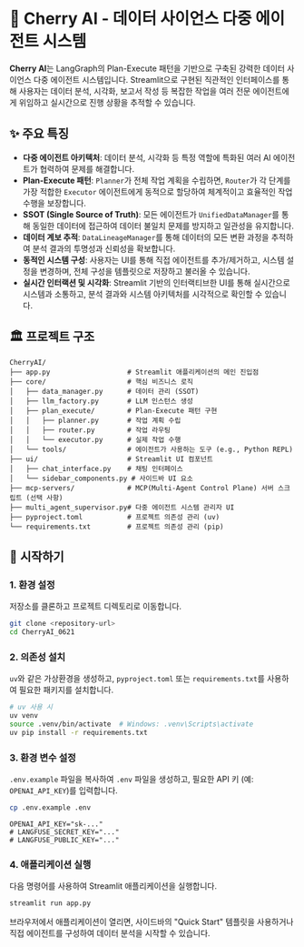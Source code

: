 # 🍒 Cherry AI - 데이터 사이언스 다중 에이전트 시스템

**Cherry AI**는 LangGraph의 Plan-Execute 패턴을 기반으로 구축된 강력한 데이터 사이언스 다중 에이전트 시스템입니다. Streamlit으로 구현된 직관적인 인터페이스를 통해 사용자는 데이터 분석, 시각화, 보고서 작성 등 복잡한 작업을 여러 전문 에이전트에게 위임하고 실시간으로 진행 상황을 추적할 수 있습니다.

## ✨ 주요 특징

-   **다중 에이전트 아키텍처**: 데이터 분석, 시각화 등 특정 역할에 특화된 여러 AI 에이전트가 협력하여 문제를 해결합니다.
-   **Plan-Execute 패턴**: `Planner`가 전체 작업 계획을 수립하면, `Router`가 각 단계를 가장 적합한 `Executor` 에이전트에게 동적으로 할당하여 체계적이고 효율적인 작업 수행을 보장합니다.
-   **SSOT (Single Source of Truth)**: 모든 에이전트가 `UnifiedDataManager`를 통해 동일한 데이터에 접근하여 데이터 불일치 문제를 방지하고 일관성을 유지합니다.
-   **데이터 계보 추적**: `DataLineageManager`를 통해 데이터의 모든 변환 과정을 추적하여 분석 결과의 투명성과 신뢰성을 확보합니다.
-   **동적인 시스템 구성**: 사용자는 UI를 통해 직접 에이전트를 추가/제거하고, 시스템 설정을 변경하며, 전체 구성을 템플릿으로 저장하고 불러올 수 있습니다.
-   **실시간 인터랙션 및 시각화**: Streamlit 기반의 인터랙티브한 UI를 통해 실시간으로 시스템과 소통하고, 분석 결과와 시스템 아키텍처를 시각적으로 확인할 수 있습니다.

## 🏛️ 프로젝트 구조

```
CherryAI/
├── app.py                   # Streamlit 애플리케이션의 메인 진입점
├── core/                    # 핵심 비즈니스 로직
│   ├── data_manager.py      # 데이터 관리 (SSOT)
│   ├── llm_factory.py       # LLM 인스턴스 생성
│   ├── plan_execute/        # Plan-Execute 패턴 구현
│   │   ├── planner.py       # 작업 계획 수립
│   │   ├── router.py        # 작업 라우팅
│   │   └── executor.py      # 실제 작업 수행
│   └── tools/               # 에이전트가 사용하는 도구 (e.g., Python REPL)
├── ui/                      # Streamlit UI 컴포넌트
│   ├── chat_interface.py    # 채팅 인터페이스
│   └── sidebar_components.py # 사이드바 UI 요소
├── mcp-servers/             # MCP(Multi-Agent Control Plane) 서버 스크립트 (선택 사항)
├── multi_agent_supervisor.py# 다중 에이전트 시스템 관리자 UI
├── pyproject.toml           # 프로젝트 의존성 관리 (uv)
└── requirements.txt         # 프로젝트 의존성 관리 (pip)
```

## 🚀 시작하기

### 1. 환경 설정

저장소를 클론하고 프로젝트 디렉토리로 이동합니다.

```bash
git clone <repository-url>
cd CherryAI_0621
```

### 2. 의존성 설치

`uv`와 같은 가상환경을 생성하고, `pyproject.toml` 또는 `requirements.txt`를 사용하여 필요한 패키지를 설치합니다.

```bash
# uv 사용 시
uv venv
source .venv/bin/activate  # Windows: .venv\Scripts\activate
uv pip install -r requirements.txt
```

### 3. 환경 변수 설정

`.env.example` 파일을 복사하여 `.env` 파일을 생성하고, 필요한 API 키 (예: `OPENAI_API_KEY`)를 입력합니다.

```bash
cp .env.example .env
```

```.env
OPENAI_API_KEY="sk-..."
# LANGFUSE_SECRET_KEY="..."
# LANGFUSE_PUBLIC_KEY="..."
```

### 4. 애플리케이션 실행

다음 명령어를 사용하여 Streamlit 애플리케이션을 실행합니다.

```bash
streamlit run app.py
```

브라우저에서 애플리케이션이 열리면, 사이드바의 "Quick Start" 템플릿을 사용하거나 직접 에이전트를 구성하여 데이터 분석을 시작할 수 있습니다.
